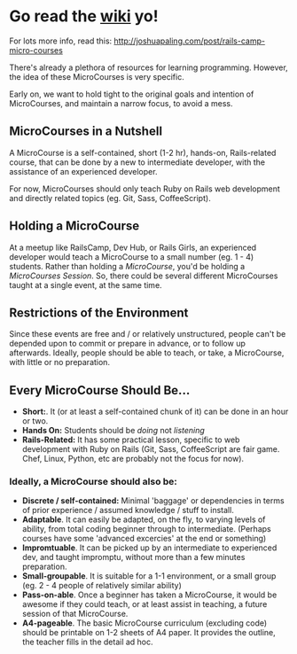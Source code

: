 # Go read the [wiki](https://github.com/puyo/microcourses/wiki) yo!

For lots more info, read this: http://joshuapaling.com/post/rails-camp-micro-courses

There's already a plethora of resources for learning programming. However, the idea of these MicroCourses is very specific.

Early on, we want to hold tight to the original goals and intention of MicroCourses, and maintain a narrow focus, to avoid a mess.

## MicroCourses in a Nutshell

A MicroCourse is a self-contained, short (1-2 hr), hands-on, Rails-related course, that can be done by a new to intermediate developer, with the assistance of an experienced developer.

For now, MicroCourses should only teach Ruby on Rails web development and directly related topics (eg. Git, Sass, CoffeeScript).

## Holding a MicroCourse

At a meetup like RailsCamp, Dev Hub, or Rails Girls, an experienced developer would teach a MicroCourse to a small number (eg. 1 - 4) students. Rather than holding a *MicroCourse*, you'd be holding a *MicroCourses Session*. So, there could be several different MicroCourses taught at a single event, at the same time.

## Restrictions of the Environment

Since these events are free and / or relatively unstructured, people can't be depended upon to commit or prepare in advance, or to follow up afterwards. Ideally, people should be able to teach, or take, a MicroCourse, with little or no preparation.

## Every MicroCourse Should Be...

* **Short:**. It (or at least a self-contained chunk of it) can be done in an hour or two.
* **Hands On:** Students should be *doing* not *listening*
* **Rails-Related:** It has some practical lesson, specific to web development with Ruby on Rails (Git, Sass, CoffeeScript are fair game. Chef, Linux, Python, etc are probably not the focus for now).

### Ideally, a MicroCourse should also be:

* **Discrete / self-contained:** Minimal 'baggage' or dependencies in terms of prior experience / assumed knowledge / stuff to install.
* **Adaptable**. It can easily be adapted, on the fly, to varying levels of ability, from total coding beginner through to intermediate. (Perhaps courses have some 'advanced excercies' at the end or something)
* **Impromtuable**. It can be picked up by an intermediate to experienced dev, and taught impromptu, without more than a few minutes preparation.
* **Small-groupable**. It is suitable for a 1-1 environment, or a small group (eg. 2 - 4 people of relatively similar ability)
* **Pass-on-able**. Once a beginner has taken a MicroCourse, it would be awesome if they could teach, or at least assist in teaching, a future session of that MicroCourse.
* **A4-pageable**. The basic MicroCourse curriculum (excluding code) should be printable on 1-2 sheets of A4 paper. It provides the outline, the teacher fills in the detail ad hoc.
